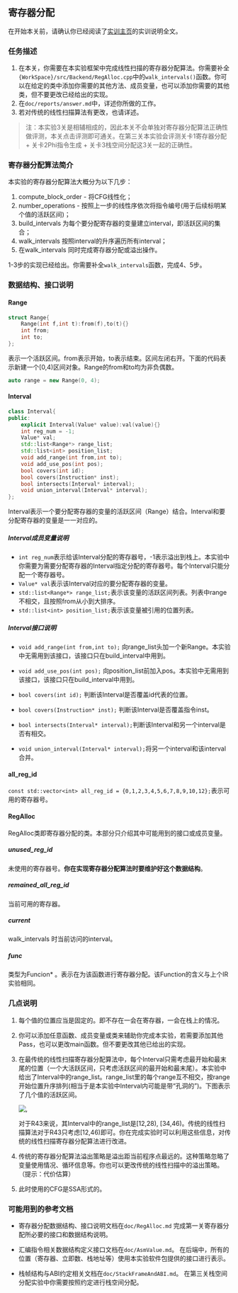 ## 寄存器分配

在开始本关前，请确认你已经阅读了[实训主页](../shixuns/24ufsnih/challenges)的实训说明全文。

### 任务描述

1. 在本关，你需要在本实验框架中完成线性扫描的寄存器分配算法。你需要补全`{WorkSpace}/src/Backend/RegAlloc.cpp`中的`walk_intervals()`函数。你可以在给定的类中添加你需要的其他方法、成员变量，也可以添加你需要的其他类，但不要更改已经给出的实现。
2. 在`doc/reports/answer.md`中，详述你所做的工作。
3. 若对传统的线性扫描算法有更改，也请详述。

> 注：本实验3关是相辅相成的，因此本关不会单独对寄存器分配算法正确性做评测，本关点击评测即可通关。在第三关本实验会评测关卡1寄存器分配 + 关卡2Phi指令生成 + 关卡3栈空间分配这3关一起的正确性。

### 寄存器分配算法简介

本实验的寄存器分配算法大概分为以下几步：
1. compute_block_order - 将CFG线性化；
2. number_operations - 按照上一步的线性序依次将指令编号(用于后续标明某个值的活跃区间)；
3. build_intervals 为每个要分配寄存器的变量建立interval，即活跃区间的集合；
4. walk_intervals 按照interval的升序遍历所有interval；
5. 在walk_intervals 同时完成寄存器分配或溢出操作。

1-3步的实现已经给出。你需要补全`walk_intervals`函数，完成4、5步。

### 数据结构、接口说明

#### Range

```cpp
struct Range{
    Range(int f,int t):from(f),to(t){}
    int from;
    int to;
};
```
表示一个活跃区间。from表示开始，to表示结束。区间左闭右开。下面的代码表示新建一个\[0,4)区间对象。Range的from和to均为非负偶数。

```cpp
auto range = new Range(0, 4);
```

#### Interval

```cpp
class Interval{
public:
    explicit Interval(Value* value):val(value){}
    int reg_num = -1;
    Value* val;
    std::list<Range*> range_list;
    std::list<int> position_list;
    void add_range(int from,int to);
    void add_use_pos(int pos);
    bool covers(int id);
    bool covers(Instruction* inst);
    bool intersects(Interval* interval);
    void union_interval(Interval* interval);
};
```
Interval表示一个要分配寄存器的变量的活跃区间（Range）结合。Interval和要分配寄存器的变量是一一对应的。

##### Interval成员变量说明

- `int reg_num`表示给该Interval分配的寄存器号，-1表示溢出到栈上。本实验中你需要为需要分配寄存器的Interval指定分配的寄存器号。每个Interval只能分配一个寄存器号。
- `Value* val`表示该Interval对应的要分配寄存器的变量。
- `std::list<Range*> range_list;`表示该变量的活跃区间列表。列表中range不相交，且按照from从小到大排序。
- `std::list<int> position_list;`表示该变量被引用的位置列表。

##### Interval接口说明

- `void add_range(int from,int to);` 向range_list头加一个新Range。本实验中无需用到该接口，该接口只在build_interval中用到。

- `void add_use_pos(int pos);` 向position_list前加入pos。本实验中无需用到该接口，该接口只在build_interval中用到。

- `bool covers(int id);` 判断该Interval是否覆盖id代表的位置。

- `bool covers(Instruction* inst);` 判断该Interval是否覆盖指令inst。

- `bool intersects(Interval* interval);`判断该Interval和另一个interval是否有相交。

- `void union_interval(Interval* interval);`将另一个interval和该interval合并。

#### all_reg_id

`const std::vector<int> all_reg_id = {0,1,2,3,4,5,6,7,8,9,10,12};`表示可用的寄存器号。

#### RegAlloc

RegAlloc类即寄存器分配的类。本部分只介绍其中可能用到的接口或成员变量。

##### unused_reg_id

未使用的寄存器号。**你在实现寄存器分配算法时要维护好这个数据结构**。

##### remained_all_reg_id

当前可用的寄存器。

##### current

walk_intervals 时当前访问的interval。

##### func

类型为Funcion* 。表示在为该函数进行寄存器分配。该Function的含义与上个IR实验相同。

### 几点说明

1. 每个值的位置应当是固定的。即不存在一会在寄存器，一会在栈上的情况。
2. 你可以添加任意函数、成员变量或类来辅助你完成本实验，若需要添加其他Pass，也可以更改main函数。但不要更改其他已给出的实现。
3. 在最传统的线性扫描寄存器分配算法中，每个Interval只需考虑最开始和最末尾的位置（一个大活跃区间，只考虑活跃区间的最开始和最末尾）。本实验中给出了Interval中的range_list。range_list里的每个range互不相交，按range开始位置升序排列(相当于是本实验中Interval内可能是带“孔洞的”)。下图表示了几个值的活跃区间。

   ![,](/api/attachments/8380058?type=image/png)
   
   对于R43来说，其Interval中的range_list是\[12,28), \[34,46)。传统的线性扫描算法对于R43只考虑\[12,46)即可。你在完成实验时可以利用这些信息，对传统的线性扫描寄存器分配算法进行改进。
5. 传统的寄存器分配算法溢出策略是溢出距当前程序点最远的。这种策略忽略了变量使用情况、循环信息等。你也可以更改传统的线性扫描中的溢出策略。（提示：代价估算）
6. 此时使用的CFG是SSA形式的。

### 可能用到的参考文档
- 寄存器分配数据结构、接口说明文档在`doc/RegAlloc.md`
完成第一关寄存器分配所必要的接口和数据结构说明。

- 汇编指令相关数据结构定义接口文档在`doc/AsmValue.md`。
在后端中，所有的位置（寄存器、立即数、栈地址等）使用本实验软件包提供的接口进行表示。

- 栈帧结构与ABI约定相关文档在`doc/StackFrameAndABI.md`。
在第三关栈空间分配实验中你需要按照约定进行栈空间分配。